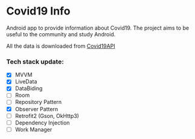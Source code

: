 # Covid19 Info


Android app to provide information about Covid19. The project aims to be useful to the community and study Android.

All the data is downloaded from [Covid19API](https://covid19api.com/)


### Tech stack update:
- [x] MVVM
- [x] LiveData
- [x] DataBiding
- [ ] Room
- [ ] Repository Pattern
- [x] Observer Pattern
- [ ] Retrofit2 (Gson, OkHttp3)
- [ ] Dependency Injection
- [ ] Work Manager
